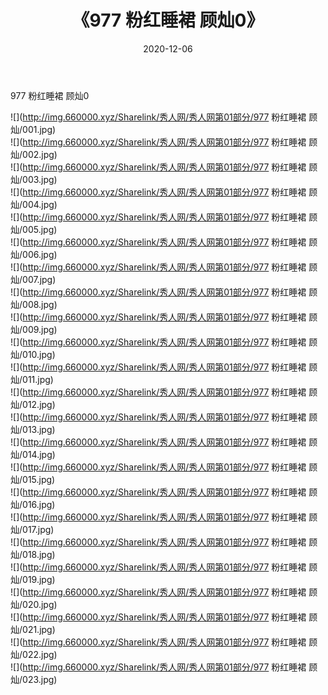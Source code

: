 ﻿---
layout: post
title:  《977 粉红睡裙 顾灿0》
date:   2020-12-06
img: http://img.660000.xyz/Sharelink/秀人网/秀人网第01部分/977 粉红睡裙 顾灿0/000.jpg
categories: [美女, 清纯, 唯美]
---

977 粉红睡裙 顾灿0

  ![](http://img.660000.xyz/Sharelink/秀人网/秀人网第01部分/977 粉红睡裙 顾灿/001.jpg) <br> ![](http://img.660000.xyz/Sharelink/秀人网/秀人网第01部分/977 粉红睡裙 顾灿/002.jpg) <br> ![](http://img.660000.xyz/Sharelink/秀人网/秀人网第01部分/977 粉红睡裙 顾灿/003.jpg) <br> ![](http://img.660000.xyz/Sharelink/秀人网/秀人网第01部分/977 粉红睡裙 顾灿/004.jpg) <br> ![](http://img.660000.xyz/Sharelink/秀人网/秀人网第01部分/977 粉红睡裙 顾灿/005.jpg) <br> ![](http://img.660000.xyz/Sharelink/秀人网/秀人网第01部分/977 粉红睡裙 顾灿/006.jpg) <br> ![](http://img.660000.xyz/Sharelink/秀人网/秀人网第01部分/977 粉红睡裙 顾灿/007.jpg) <br> ![](http://img.660000.xyz/Sharelink/秀人网/秀人网第01部分/977 粉红睡裙 顾灿/008.jpg) <br> ![](http://img.660000.xyz/Sharelink/秀人网/秀人网第01部分/977 粉红睡裙 顾灿/009.jpg) <br> ![](http://img.660000.xyz/Sharelink/秀人网/秀人网第01部分/977 粉红睡裙 顾灿/010.jpg) <br> ![](http://img.660000.xyz/Sharelink/秀人网/秀人网第01部分/977 粉红睡裙 顾灿/011.jpg) <br> ![](http://img.660000.xyz/Sharelink/秀人网/秀人网第01部分/977 粉红睡裙 顾灿/012.jpg) <br> ![](http://img.660000.xyz/Sharelink/秀人网/秀人网第01部分/977 粉红睡裙 顾灿/013.jpg) <br> ![](http://img.660000.xyz/Sharelink/秀人网/秀人网第01部分/977 粉红睡裙 顾灿/014.jpg) <br> ![](http://img.660000.xyz/Sharelink/秀人网/秀人网第01部分/977 粉红睡裙 顾灿/015.jpg) <br> ![](http://img.660000.xyz/Sharelink/秀人网/秀人网第01部分/977 粉红睡裙 顾灿/016.jpg) <br> ![](http://img.660000.xyz/Sharelink/秀人网/秀人网第01部分/977 粉红睡裙 顾灿/017.jpg) <br> ![](http://img.660000.xyz/Sharelink/秀人网/秀人网第01部分/977 粉红睡裙 顾灿/018.jpg) <br> ![](http://img.660000.xyz/Sharelink/秀人网/秀人网第01部分/977 粉红睡裙 顾灿/019.jpg) <br> ![](http://img.660000.xyz/Sharelink/秀人网/秀人网第01部分/977 粉红睡裙 顾灿/020.jpg) <br> ![](http://img.660000.xyz/Sharelink/秀人网/秀人网第01部分/977 粉红睡裙 顾灿/021.jpg) <br> ![](http://img.660000.xyz/Sharelink/秀人网/秀人网第01部分/977 粉红睡裙 顾灿/022.jpg) <br> ![](http://img.660000.xyz/Sharelink/秀人网/秀人网第01部分/977 粉红睡裙 顾灿/023.jpg) <br>